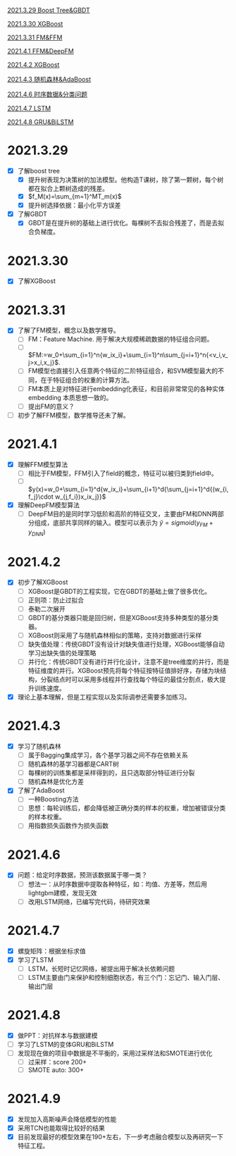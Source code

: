 

[2021.3.29 Boost Tree&GBDT](#2021.3.29)

[2021.3.30 XGBoost](#2021.3.30)

[2021.3.31 FM&FFM](#2021.3.31)

[2021.4.1 FFM&DeepFM](#2021.4.1)

[2021.4.2 XGBoost](#2021.4.2)

[2021.4.3 随机森林&AdaBoost](#2021.4.3)

[2021.4.6 时序数据&分类问题](#2021.4.6)

[2021.4.7 LSTM](#2021.4.7)

[2021.4.8 GRU&BiLSTM](#2021.4.8)

# 2021.3.29
 <span id="2021.3.29"></span>

- [x] 了解boost tree
  - [x] 提升树表现为决策树的加法模型。他构造T课树，除了第一颗树，每个树都在拟合上颗树造成的残差。
  - [x] $f_M(x)=\sum_{m=1}^MT_m(x)$
  - [x] 提升树选择依据：最小化平方误差
- [x] 了解GBDT
  - [x] GBDT是在提升树的基础上进行优化。每棵树不去拟合残差了，而是去拟合负梯度。

# 2021.3.30
 <span id="2021.3.30"></span>

- [x] 了解XGBoost 


# 2021.3.31
 <span id="2021.3.31"></span>
 
- [x] 了解了FM模型，概念以及数学推导。
  - [ ] FM：Feature Machine. 用于解决大规模稀疏数据的特征组合问题。
  - [ ] $FM:=w_0+\sum_{i=1}^n{w_ix_i}+\sum_{i=1}^n\sum_{j=i+1}^n{<v_i,v_j>x_i,x_j}$.
  - [ ] FM模型也直接引入任意两个特征的二阶特征组合，和SVM模型最大的不同，在于特征组合的权重的计算方法。
  - [ ] FM本质上是对特征进行embedding化表征，和目前非常常见的各种实体embedding 本质思想一致的。
  - [ ] 提出FM的意义？
- [ ] 初步了解FFM模型，数学推导还未了解。

# 2021.4.1
 <span id="2021.4.1"></span>

- [x] 理解FFM模型算法
  - [ ] 相比于FM模型，FFM引入了field的概念，特征可以被归类到field中。
  - [ ] $y(x)=w_0+\sum_{i=1}^d{w_ix_i}+\sum_{i+1}^d{\sum_{j=i+1}^d{(w_{i,f_j}\cdot w_{j,f_i})x_ix_j}}$
- [x] 理解DeepFM模型算法
  - [ ] DeepFM目的是同时学习低阶和高阶的特征交叉，主要由FM和DNN两部分组成，底部共享同样的输入。模型可以表示为 $\hat{y}=sigmoid(y_{FM}+y_{DNN})$

# 2021.4.2
 <span id="2021.4.2"></span>

 - [x] 初步了解XGBoost
   - [ ] XGBoost是GBDT的工程实现，它在GBDT的基础上做了很多优化。
   - [ ] 正则项：防止过拟合
   - [ ] 泰勒二次展开
   - [ ] GBDT的基分类器只能是回归树，但是XGBoost支持多种类型的基分类器。
   - [ ] XGBoost则采用了与随机森林相似的策略，支持对数据进行采样
   - [ ] 缺失值处理：传统GBDT没有设计对缺失值进行处理，XGBoost能够自动学习出缺失值的处理策略
   - [ ] 并行化：传统GBDT没有进行并行化设计，注意不是tree维度的并行，而是特征维度的并行。XGBoost预先将每个特征按特征值排好序，存储为块结构，分裂结点时可以采用多线程并行查找每个特征的最佳分割点，极大提升训练速度。
 - [x] 理论上基本理解，但是工程实现以及实际调参还需要多加练习。 

# 2021.4.3
 <span id="2021.4.3"></span>

 - [x] 学习了随机森林
   - [ ] 属于Bagging集成学习，各个基学习器之间不存在依赖关系
   - [ ] 随机森林的基学习器都是CART树
   - [ ] 每棵树的训练集都是采样得到的，且只选取部分特征进行分裂
   - [ ] 随机森林是优化方差
 - [x] 了解了AdaBoost 
   - [ ] 一种Boosting方法
   - [ ] 思想：每轮训练后，都会降低被正确分类的样本的权重，增加被错误分类的样本权重。
   - [ ] 用指数损失函数作为损失函数

# 2021.4.6
 <span id="2021.4.6"></span>

 - [x] 问题：给定时序数据，预测该数据属于哪一类？
   - [ ] 想法一：从时序数据中提取各种特征，如：均值、方差等，然后用lightgbm建模，发现无效
   - [ ] 改用LSTM网络，已编写完代码，待研究效果

# 2021.4.7
 <span id="2021.4.7"></span>

 - [x] 螺旋矩阵：根据坐标求值
 - [x] 学习了LSTM
   - [ ] LSTM，长短时记忆网络，被提出用于解决长依赖问题
   - [ ] LSTM主要由门来保护和控制细胞状态，有三个门：忘记门、输入门层、输出门层 

# 2021.4.8
 <span id="2021.4.8"></span>

 - [x] 做PPT：对抗样本与数据建模
 - [ ] 学习了LSTM的变体GRU和BiLSTM
 - [ ] 发现现在做的项目中数据是不平衡的，采用过采样法和SMOTE进行优化
   - [ ] 过采样：score 200+
   - [ ] SMOTE auto: 300+

# 2021.4.9
 <span id="2021.4.9"></span>

 - [x] 发现加入高斯噪声会降低模型的性能
 - [x] 采用TCN也能取得比较好的结果
 - [x] 目前发现最好的模型效果在190+左右，下一步考虑融合模型以及再研究一下特征工程。